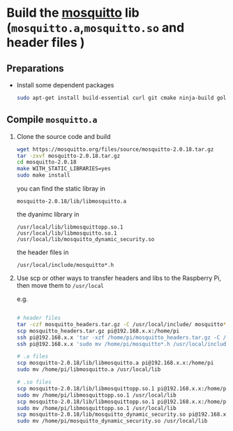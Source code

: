 # Build the [mosquitto](https://github.com/eclipse/mosquitto/tree/15292b20b0894ec7c5c3d47e4b22ee9d89f91132) lib (`mosquitto.a`,`mosquitto.so` and header files )
## Preparations
* Install some dependent packages
    ```bash
    sudo apt-get install build-essential curl git cmake ninja-build golang libpcre3-dev zlib1g-dev libcjson-dev
    ```
## Compile `mosquitto.a`
1. Clone the source code and build
    ```bash
    wget https://mosquitto.org/files/source/mosquitto-2.0.18.tar.gz
    tar -zxvf mosquitto-2.0.18.tar.gz
    cd mosquitto-2.0.18
    make WITH_STATIC_LIBRARIES=yes
    sudo make install
    ```

    you can find the static libray in

    ```
    mosquitto-2.0.18/lib/libmosquitto.a
    ```

    the dyanimc library in

    ```
    /usr/local/lib/libmosquittopp.so.1
    /usr/local/lib/libmosquitto.so.1
    /usr/local/lib/mosquitto_dynamic_security.so
    ```

    the header files in

    ```
    /usr/local/include/mosquitto*.h
    ```

2. Use scp or other ways to transfer headers and libs to the Raspberry Pi, then move them to `/usr/local`

    e.g. 
    ```bash

    # header files
    tar -czf mosquitto_headers.tar.gz -C /usr/local/include/ mosquitto*.h
    scp mosquitto_headers.tar.gz pi@192.168.x.x:/home/pi
    ssh pi@192.168.x.x 'tar -xzf /home/pi/mosquitto_headers.tar.gz -C /home/pi'
    ssh pi@192.168.x.x 'sudo mv /home/pi/mosquitto*.h /usr/local/include/'

    # .a files
    scp mosquitto-2.0.18/lib/libmosquitto.a pi@192.168.x.x:/home/pi
    sudo mv /home/pi/libmosquitto.a /usr/local/lib

    # .so files
    scp mosquitto-2.0.18/lib/libmosquittopp.so.1 pi@192.168.x.x:/home/pi
    sudo mv /home/pi/libmosquittopp.so.1 /usr/local/lib
    scp mosquitto-2.0.18/lib/libmosquittopp.so.1 pi@192.168.x.x:/home/pi
    sudo mv /home/pi/libmosquittopp.so.1 /usr/local/lib
    scp mosquitto-2.0.18/lib/mosquitto_dynamic_security.so pi@192.168.x.x:/home/pi
    sudo mv /home/pi/mosquitto_dynamic_security.so /usr/local/lib
    ```
